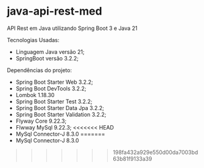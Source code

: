 # java-api-rest-med
API Rest em Java utilizando Spring Boot 3 e Java 21

Tecnologias Usadas:
- Linguagem Java versão 21;
- SpringBoot versão 3.2.2;

Dependências do projeto:
- Spring Boot Starter Web 3.2.2;
- Spring Boot DevTools 3.2.2;
- Lombok 1.18.30
- Spring Boot Starter Test 3.2.2;
- Spring Boot Starter Data Jpa 3.2.2;
- Spring Boot Starter Validation 3.2.2;
- Flyway Core 9.22.3;
- Flwway MySql 9.22.3;
<<<<<<< HEAD
- MySql Connector-J 8.3.0
=======
- MySql Connector-J 8.3.0
>>>>>>> 198fa432a929e550d00da7003bd63b81f9133a39
